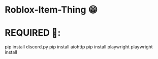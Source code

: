 # Roblox-Item-Thing 😁


# REQUIRED 🔴:
pip install discord.py
pip install aiohttp
pip install playwright
playwright install

